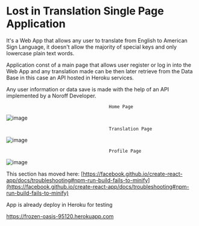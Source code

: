 <h1>Lost in Translation Single Page Application</h1>

It's a Web App that allows any user to translate from English to American Sign Language,
it doesn't allow the majority of special keys and only lowercase plain text words.

Application const of a main page that allows user register or log in into the Web App
and any translation made can be then later retrieve from the Data Base in this case an API 
hosted in Heroku services.

Any user information or data save is made with the help of an API implemented by a Noroff Developer.

                                          Home Page
![image](https://user-images.githubusercontent.com/93591202/174835883-0d53eb90-9c9f-4e65-a2aa-40a16f179f63.png)

                                          Translation Page
![image](https://user-images.githubusercontent.com/93591202/177000246-b9665c0a-bc02-4b60-8039-5f3b3ca2ffe8.png)
                                          
                                          Profile Page
![image](https://user-images.githubusercontent.com/93591202/174835945-163fc2ff-227d-493e-b470-4e5c35dcb5bb.png)

This section has moved here: [https://facebook.github.io/create-react-app/docs/troubleshooting#npm-run-build-fails-to-minify](https://facebook.github.io/create-react-app/docs/troubleshooting#npm-run-build-fails-to-minify)

App is already deploy in Heroku for testing

https://frozen-oasis-95120.herokuapp.com
